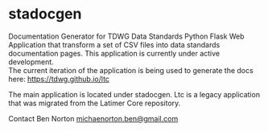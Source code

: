 # stadocgen
Documentation Generator for TDWG Data Standards
Python Flask Web Application that transform a set of CSV files into data standards documentation pages. This application is currently under active development.  
The current iteration of the application is being used to generate the docs here: https://tdwg.github.io/ltc  

The main application is located under stadocgen. Ltc is a legacy application that was migrated from the Latimer Core repository.


Contact
Ben Norton
michaenorton.ben@gmail.com
